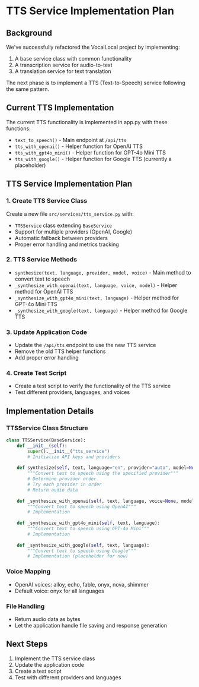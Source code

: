 # TTS Service Implementation Plan

## Background
We've successfully refactored the VocalLocal project by implementing:
1. A base service class with common functionality
2. A transcription service for audio-to-text
3. A translation service for text translation

The next phase is to implement a TTS (Text-to-Speech) service following the same pattern.

## Current TTS Implementation
The current TTS functionality is implemented in app.py with these functions:
- `text_to_speech()` - Main endpoint at `/api/tts`
- `tts_with_openai()` - Helper function for OpenAI TTS
- `tts_with_gpt4o_mini()` - Helper function for GPT-4o Mini TTS
- `tts_with_google()` - Helper function for Google TTS (currently a placeholder)

## TTS Service Implementation Plan

### 1. Create TTS Service Class
Create a new file `src/services/tts_service.py` with:
- `TTSService` class extending `BaseService`
- Support for multiple providers (OpenAI, Google)
- Automatic fallback between providers
- Proper error handling and metrics tracking

### 2. TTS Service Methods
- `synthesize(text, language, provider, model, voice)` - Main method to convert text to speech
- `_synthesize_with_openai(text, language, voice, model)` - Helper method for OpenAI TTS
- `_synthesize_with_gpt4o_mini(text, language)` - Helper method for GPT-4o Mini TTS
- `_synthesize_with_google(text, language)` - Helper method for Google TTS

### 3. Update Application Code
- Update the `/api/tts` endpoint to use the new TTS service
- Remove the old TTS helper functions
- Add proper error handling

### 4. Create Test Script
- Create a test script to verify the functionality of the TTS service
- Test different providers, languages, and voices

## Implementation Details

### TTSService Class Structure
```python
class TTSService(BaseService):
    def __init__(self):
        super().__init__("tts_service")
        # Initialize API keys and providers
        
    def synthesize(self, text, language="en", provider="auto", model=None, voice=None):
        """Convert text to speech using the specified provider"""
        # Determine provider order
        # Try each provider in order
        # Return audio data
        
    def _synthesize_with_openai(self, text, language, voice=None, model="tts-1"):
        """Convert text to speech using OpenAI"""
        # Implementation
        
    def _synthesize_with_gpt4o_mini(self, text, language):
        """Convert text to speech using GPT-4o Mini"""
        # Implementation
        
    def _synthesize_with_google(self, text, language):
        """Convert text to speech using Google"""
        # Implementation (placeholder for now)
```

### Voice Mapping
- OpenAI voices: alloy, echo, fable, onyx, nova, shimmer
- Default voice: onyx for all languages

### File Handling
- Return audio data as bytes
- Let the application handle file saving and response generation

## Next Steps
1. Implement the TTS service class
2. Update the application code
3. Create a test script
4. Test with different providers and languages
